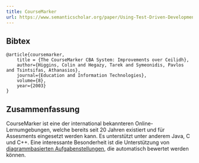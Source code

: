 ```yaml
---
title: CourseMarker
url: https://www.semanticscholar.org/paper/Using-Test-Driven-Development-in-the-Classroom-%3A-%2C-Edwards/a164c5eff7157450b322a69e00ac5d7be076bf7a
---
```


## Bibtex

```
@article{coursemarker,
    title = {The CourseMarker CBA System: Improvements over Ceilidh},
    author={Higgins, Colin and Hegazy, Tarek and Symeonidis, Pavlos and Tsintsifas, Athanasios},
    journal={Education and Information Technologies},
    volume={8},
    year={2003}
}
```

## Zusammenfassung

CourseMarker ist eine der international bekannteren Online-Lernumgebungen, welche bereits seit 20 Jahren existiert und für Assesments eingesetzt werden kann. Es unterstützt unter anderem Java, C und C++. Eine interessante Besonderheit ist die Unterstützung von [diagrammbasierten Aufgabenstellungen](https://ieeexplore.ieee.org/document/1185893), die automatisch bewertet werden können.
